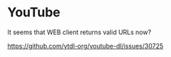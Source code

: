 # YouTube

It seems that WEB client returns valid URLs now?

https://github.com/ytdl-org/youtube-dl/issues/30725
